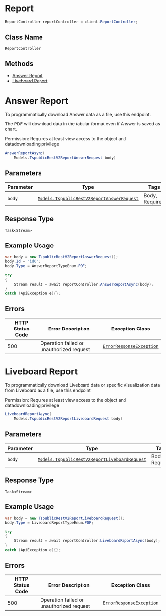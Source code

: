 # Report

```csharp
ReportController reportController = client.ReportController;
```

## Class Name

`ReportController`

## Methods

* [Answer Report](../../doc/controllers/report.md#answer-report)
* [Liveboard Report](../../doc/controllers/report.md#liveboard-report)


# Answer Report

To programmatically download Answer data as a file, use this endpoint.

The PDF will download data in the tabular format even if Answer is saved as chart.

Permission: Requires at least view access to the object and datadownloading privilege

```csharp
AnswerReportAsync(
    Models.TspublicRestV2ReportAnswerRequest body)
```

## Parameters

| Parameter | Type | Tags | Description |
|  --- | --- | --- | --- |
| `body` | [`Models.TspublicRestV2ReportAnswerRequest`](../../doc/models/tspublic-rest-v2-report-answer-request.md) | Body, Required | - |

## Response Type

`Task<Stream>`

## Example Usage

```csharp
var body = new TspublicRestV2ReportAnswerRequest();
body.Id = "id6";
body.Type = AnswerReportTypeEnum.PDF;

try
{
    Stream result = await reportController.AnswerReportAsync(body);
}
catch (ApiException e){};
```

## Errors

| HTTP Status Code | Error Description | Exception Class |
|  --- | --- | --- |
| 500 | Operation failed or unauthorized request | [`ErrorResponseException`](../../doc/models/error-response-exception.md) |


# Liveboard Report

To programmatically download Liveboard data or specific Visualization data from Liveboard as a file, use this endpoint

Permission: Requires at least view access to the object and datadownloading privilege

```csharp
LiveboardReportAsync(
    Models.TspublicRestV2ReportLiveboardRequest body)
```

## Parameters

| Parameter | Type | Tags | Description |
|  --- | --- | --- | --- |
| `body` | [`Models.TspublicRestV2ReportLiveboardRequest`](../../doc/models/tspublic-rest-v2-report-liveboard-request.md) | Body, Required | - |

## Response Type

`Task<Stream>`

## Example Usage

```csharp
var body = new TspublicRestV2ReportLiveboardRequest();
body.Type = LiveboardReportTypeEnum.PDF;

try
{
    Stream result = await reportController.LiveboardReportAsync(body);
}
catch (ApiException e){};
```

## Errors

| HTTP Status Code | Error Description | Exception Class |
|  --- | --- | --- |
| 500 | Operation failed or unauthorized request | [`ErrorResponseException`](../../doc/models/error-response-exception.md) |

